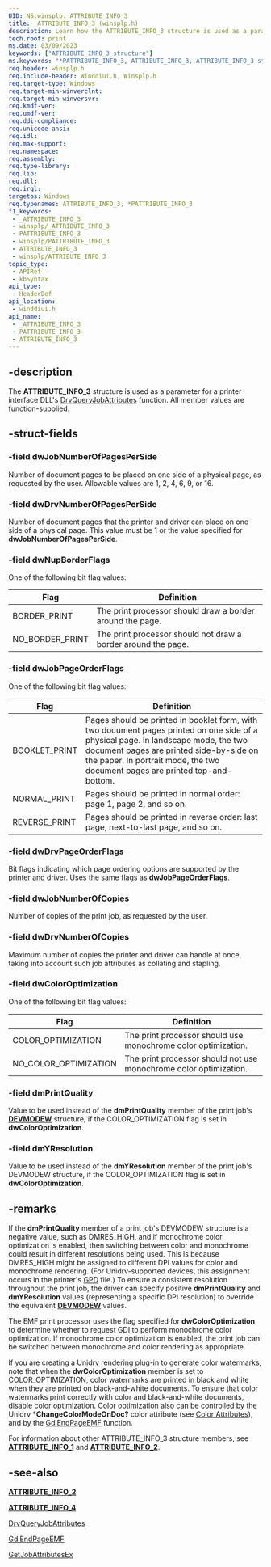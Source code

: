 ```yaml
---
UID: NS:winsplp._ATTRIBUTE_INFO_3
title: _ATTRIBUTE_INFO_3 (winsplp.h)
description: Learn how the ATTRIBUTE_INFO_3 structure is used as a parameter for a printer interface DLL's DrvQueryJobAttributes function. All member values are function-supplied.
tech.root: print
ms.date: 03/09/2023
keywords: ["ATTRIBUTE_INFO_3 structure"]
ms.keywords: "*PATTRIBUTE_INFO_3, ATTRIBUTE_INFO_3, ATTRIBUTE_INFO_3 structure [Print Devices], PATTRIBUTE_INFO_3, PATTRIBUTE_INFO_3 structure pointer [Print Devices], _ATTRIBUTE_INFO_3, print.attribute_info_3, print_interface-graphics_473dca69-31fc-410d-a9d6-cfa5241f2c5b.xml, winddiui/ATTRIBUTE_INFO_3, winddiui/PATTRIBUTE_INFO_3"
req.header: winsplp.h
req.include-header: Winddiui.h, Winsplp.h
req.target-type: Windows
req.target-min-winverclnt: 
req.target-min-winversvr: 
req.kmdf-ver: 
req.umdf-ver: 
req.ddi-compliance: 
req.unicode-ansi: 
req.idl: 
req.max-support: 
req.namespace: 
req.assembly: 
req.type-library: 
req.lib: 
req.dll: 
req.irql: 
targetos: Windows
req.typenames: ATTRIBUTE_INFO_3, *PATTRIBUTE_INFO_3
f1_keywords:
 - _ATTRIBUTE_INFO_3
 - winsplp/_ATTRIBUTE_INFO_3
 - PATTRIBUTE_INFO_3
 - winsplp/PATTRIBUTE_INFO_3
 - ATTRIBUTE_INFO_3
 - winsplp/ATTRIBUTE_INFO_3
topic_type:
 - APIRef
 - kbSyntax
api_type:
 - HeaderDef
api_location:
 - winddiui.h
api_name:
 - _ATTRIBUTE_INFO_3
 - PATTRIBUTE_INFO_3
 - ATTRIBUTE_INFO_3
---
```


## -description

The **ATTRIBUTE_INFO_3** structure is used as a parameter for a printer interface DLL's [DrvQueryJobAttributes](../winddiui/nf-winddiui-drvqueryjobattributes.md) function. All member values are function-supplied.

## -struct-fields

### -field dwJobNumberOfPagesPerSide

Number of document pages to be placed on one side of a physical page, as requested by the user. Allowable values are 1, 2, 4, 6, 9, or 16.

### -field dwDrvNumberOfPagesPerSide

Number of document pages that the printer and driver can place on one side of a physical page. This value must be 1 or the value specified for **dwJobNumberOfPagesPerSide**.

### -field dwNupBorderFlags

One of the following bit flag values:

| Flag | Definition |
|---|---|
| BORDER_PRINT | The print processor should draw a border around the page. |
| NO_BORDER_PRINT | The print processor should not draw a border around the page. |

### -field dwJobPageOrderFlags

One of the following bit flag values:

| Flag | Definition |
|---|---|
| BOOKLET_PRINT | Pages should be printed in booklet form, with two document pages printed on one side of a physical page. In landscape mode, the two document pages are printed side-by-side on the paper. In portrait mode, the two document pages are printed top-and-bottom. |
| NORMAL_PRINT | Pages should be printed in normal order: page 1, page 2, and so on. |
| REVERSE_PRINT | Pages should be printed in reverse order: last page, next-to-last page, and so on. |

### -field dwDrvPageOrderFlags

Bit flags indicating which page ordering options are supported by the printer and driver. Uses the same flags as **dwJobPageOrderFlags**.

### -field dwJobNumberOfCopies

Number of copies of the print job, as requested by the user.

### -field dwDrvNumberOfCopies

Maximum number of copies the printer and driver can handle at once, taking into account such job attributes as collating and stapling.

### -field dwColorOptimization

One of the following bit flag values:

| Flag | Definition |
|---|---|
| COLOR_OPTIMIZATION | The print processor should use monochrome color optimization. |
| NO_COLOR_OPTIMIZATION | The print processor should not use monochrome color optimization. |

### -field dmPrintQuality

Value to be used instead of the **dmPrintQuality** member of the print job's [**DEVMODEW**](/windows/win32/api/wingdi/ns-wingdi-devmodew) structure, if the COLOR_OPTIMIZATION flag is set in **dwColorOptimization**.

### -field dmYResolution

Value to be used instead of the **dmYResolution** member of the print job's DEVMODEW structure, if the COLOR_OPTIMIZATION flag is set in **dwColorOptimization**.

## -remarks

If the **dmPrintQuality** member of a print job's DEVMODEW structure is a negative value, such as DMRES_HIGH, and if monochrome color optimization is enabled, then switching between color and monochrome could result in different resolutions being used. This is because DMRES_HIGH might be assigned to different DPI values for color and monochrome rendering. (For Unidrv-supported devices, this assignment occurs in the printer's [GPD](/windows-hardware/drivers/) file.) To ensure a consistent resolution throughout the print job, the driver can specify positive **dmPrintQuality** and **dmYResolution** values (representing a specific DPI resolution) to override the equivalent [**DEVMODEW**](/windows/win32/api/wingdi/ns-wingdi-devmodew) values.

The EMF print processor uses the flag specified for **dwColorOptimization** to determine whether to request GDI to perform monochrome color optimization. If monochrome color optimization is enabled, the print job can be switched between monochrome and color rendering as appropriate.

If you are creating a Unidrv rendering plug-in to generate color watermarks, note that when the **dwColorOptimization** member is set to COLOR_OPTIMIZATION, color watermarks are printed in black and white when they are printed on black-and-white documents. To ensure that color watermarks print correctly with color and black-and-white documents, disable color optimization. Color optimization also can be controlled by the Unidrv ***ChangeColorModeOnDoc?** color attribute (see [Color Attributes](/windows-hardware/drivers/print/color-attributes)), and by the [GdiEndPageEMF](../winppi/nf-winppi-gdiendpageemf.md) function.

For information about other ATTRIBUTE_INFO_3 structure members, see [**ATTRIBUTE_INFO_1**](../winddiui/ns-winddiui-_attribute_info_1.md) and [**ATTRIBUTE_INFO_2**](../winddiui/ns-winddiui-_attribute_info_2.md).

## -see-also

[**ATTRIBUTE_INFO_2**](../winddiui/ns-winddiui-_attribute_info_2.md)

[**ATTRIBUTE_INFO_4**](../winddiui/ns-winddiui-_attribute_info_4.md)

[DrvQueryJobAttributes](../winddiui/nf-winddiui-drvqueryjobattributes.md)

[GdiEndPageEMF](../winppi/nf-winppi-gdiendpageemf.md)

[GetJobAttributesEx](./nf-winsplp-getjobattributesex.md)